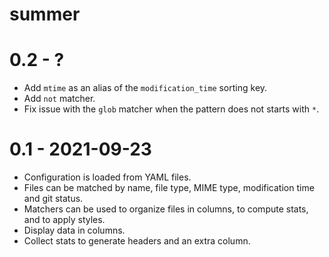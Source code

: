 # summer

# 0.2 - ?

* Add `mtime` as an alias of the `modification_time` sorting key.
* Add `not` matcher.
* Fix issue with the `glob` matcher when the pattern does not starts with `*`.

# 0.1 - 2021-09-23

* Configuration is loaded from YAML files.
* Files can be matched by name, file type, MIME type, modification time and git status.
* Matchers can be used to organize files in columns, to compute stats, and to apply styles.
* Display data in columns.
* Collect stats to generate headers and an extra column.
